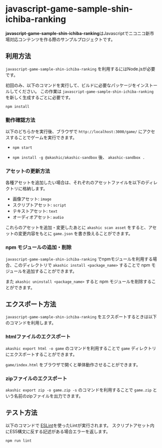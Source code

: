 # javascript-game-sample-shin-ichiba-ranking

**javascript-game-sample-shin-ichiba-ranking**はJavascriptでニコニコ新市場対応コンテンツを作る際のサンプルプロジェクトです。

## 利用方法

 `javascript-game-sample-shin-ichiba-ranking` を利用するにはNode.jsが必要です。

初回のみ、以下のコマンドを実行して、ビルドに必要なパッケージをインストールしてください。
この作業は `javascript-game-sample-shin-ichiba-ranking` を新しく生成するごとに必要です。

```sh
npm install
```

### 動作確認方法

以下のどちらかを実行後、ブラウザで `http://localhost:3000/game/` にアクセスすることでゲームを実行できます。

* `npm start`

* `npm install -g @akashic/akashic-sandbox` 後、 `akashic-sandbox .`

### アセットの更新方法

各種アセットを追加したい場合は、それぞれのアセットファイルを以下のディレクトリに格納します。

* 画像アセット: `image`
* スクリプトアセット: `script`
* テキストアセット: `text`
* オーディオアセット: `audio`

これらのアセットを追加・変更したあとに `akashic scan asset` をすると、アセットの変更内容をもとに `game.json` を書き換えることができます。

### npm モジュールの追加・削除

`javascript-game-sample-shin-ichiba-ranking` でnpmモジュールを利用する場合、このディレクトリで `akashic install <package_name>` することで npm モジュールを追加することができます。

また `akashic uninstall <package_name>` すると npm モジュールを削除することができます。

## エクスポート方法

`javascript-game-sample-shin-ichiba-ranking` をエクスポートするときは以下のコマンドを利用します。

### htmlファイルのエクスポート

`akashic export html -o game` のコマンドを利用することで `game` ディレクトリにエクスポートすることができます。

`game/index.html` をブラウザで開くと単体動作させることができます。

### zipファイルのエクスポート

`akashic export zip -o game.zip -s` のコマンドを利用することで `game.zip` という名前のzipファイルを出力できます。

## テスト方法

以下のコマンドで [ESLint](https://github.com/eslint/eslint "ESLint")を使ったLintが実行されます。
スクリプトアセット内にES5構文に反する記述がある場合エラーを返します。

```sh
npm run lint
```
